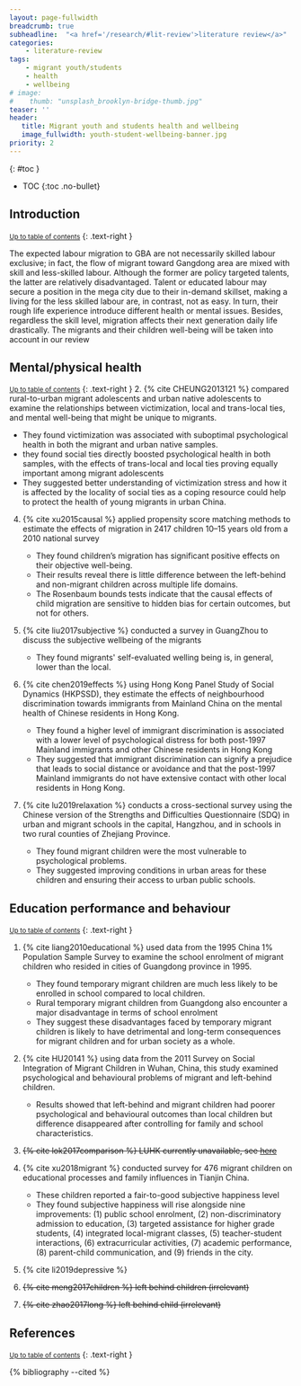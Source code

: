 ```yaml
---
layout: page-fullwidth
breadcrumb: true
subheadline:  "<a href='/research/#lit-review'>literature review</a>"
categories:
    - literature-review
tags:
    - migrant youth/students
    - health
    - wellbeing
# image:
#    thumb: "unsplash_brooklyn-bridge-thumb.jpg"
teaser: ''
header:
   title: Migrant youth and students health and wellbeing
   image_fullwidth: youth-student-wellbeing-banner.jpg
priority: 2
---
```

{: #toc }
*  TOC
{:toc .no-bullet}

## Introduction
<small markdown="1">[Up to table of contents](#toc)</small>
{: .text-right }

The expected labour migration to GBA are not necessarily skilled labour exclusive; in fact, the flow of migrant toward Gangdong area are mixed with skill and less-skilled labour. Although the former are policy targeted talents, the latter are relatively disadvantaged. Talent or educated labour may secure a position in the mega city due to their in-demand skillset, making a living for the less skilled labour are, in contrast, not as easy. In turn, their rough life experience introduce different health or mental issues. Besides, regardless the skill level, migration affects their next generation daily life drastically. The migrants and their children well-being will be taken into account in our review

## Mental/physical health
<small markdown="1">[Up to table of contents](#toc)</small>
{: .text-right }
2. {% cite CHEUNG2013121 %} compared rural-to-urban migrant adolescents and urban native adolescents to examine the relationships between victimization, local and trans-local ties, and mental well-being that might be unique to migrants.

   - They found victimization was associated with suboptimal psychological health in both the migrant and urban native samples.
   - they found social ties directly boosted psychological health in both samples, with the effects of trans-local and local ties proving equally important among migrant adolescents
   - They suggested better understanding of victimization stress and how it is affected by the locality of social ties as a coping resource could help to protect the health of young migrants in urban China.

4. {% cite xu2015causal %} applied propensity score matching methods to estimate the effects of migration in 2417 children 10–15 years old from a 2010 national survey

   - They found children’s migration has significant positive effects on their objective well-being.
   - Their results reveal there is little difference between the left-behind and non-migrant children across multiple life domains.
   - The Rosenbaum bounds tests indicate that the causal effects of child migration are sensitive to hidden bias for certain outcomes, but not for others.

6. {% cite liu2017subjective %} conducted a survey in GuangZhou to discuss the subjective wellbeing of the migrants

   - They found migrants' self-evaluated welling being is, in general, lower than the local.

7. {% cite chen2019effects %} using Hong Kong Panel Study of Social Dynamics (HKPSSD), they estimate the effects of neighbourhood discrimination towards immigrants from Mainland China on the mental health of Chinese residents in Hong Kong.

   - They found a higher level of immigrant discrimination is associated with a lower level of psychological distress for both post-1997 Mainland immigrants and other Chinese residents in Hong Kong
   - They suggested that immigrant discrimination can signify a prejudice that leads to social distance or avoidance and that the post-1997 Mainland immigrants do not have extensive contact with other local residents in Hong Kong.
9. {% cite lu2019relaxation %} conducts a cross-sectional survey using the Chinese version of the Strengths and Difficulties Questionnaire (SDQ) in urban and migrant schools in the capital, Hangzhou, and in schools in two rural counties of Zhejiang Province.

   - They found migrant children were the most vulnerable to psychological problems.
   - They suggested improving conditions in urban areas for these children and ensuring their access to urban public schools.

## Education performance and behaviour
<small markdown="1">[Up to table of contents](#toc)</small>
{: .text-right }
1. {% cite liang2010educational %} used data from the 1995 China 1% Population Sample Survey to examine the school enrolment of migrant children who resided in cities of Guangdong province in 1995.

   - They found temporary migrant children are much less likely to be enrolled in school compared to local children.
   - Rural temporary migrant children from Guangdong also encounter a major disadvantage in terms of school enrolment
   - They suggest these disadvantages faced by temporary migrant children is likely to have detrimental and long-term consequences for migrant children and for urban society as a whole.


3. {% cite HU20141 %} using data from the 2011 Survey on Social Integration of Migrant Children in Wuhan, China, this study examined psychological and behavioural problems of migrant and left-behind children.

   - Results showed that left-behind and migrant children had poorer psychological and behavioural outcomes than local children but difference disappeared after controlling for family and school characteristics.


5. ~~{% cite lok2017comparison %} LUHK currently unavailable, see [here](https://commons.ln.edu.hk/sw_master/6352/)~~

8. {% cite xu2018migrant %} conducted survey for 476 migrant children on educational processes and family influences in Tianjin China.

   - These children reported a fair-to-good subjective happiness level
   - They found subjective happiness will rise alongside nine improvements: (1) public school enrolment, (2) non-discriminatory admission to education, (3) targeted assistance for higher grade students, (4) integrated local-migrant classes, (5) teacher-student interactions, (6) extracurricular activities, (7) academic performance, (8) parent-child communication, and (9) friends in the city.



10. {% cite li2019depressive %}
11. ~~{% cite meng2017children %} left behind children (irrelevant)~~
12. ~~{% cite zhao2017long %} left behind child (irrelevant)~~

## References
<small markdown="1">[Up to table of contents](#toc)</small>
{: .text-right }
<div style="overflow-wrap: break-word;">
{% bibliography  --cited %}
</div>